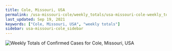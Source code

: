 ```yaml
---
title: Cole, Missouri, USA
permalink: /usa-missouri-cole/weekly_totals/usa-missouri-cole-weekly_totals.html
last_updated: Sep 19, 2021
keywords: ["Cole, Missouri, USA", "weekly totals"]
sidebar: usa-missouri-cole_sidebar
---
```


![Weekly Totals of Confirmed Cases for Cole, Missouri, USA](/covid_tracker/images/graphs/usa-missouri-cole-weekly_totals_graph.png)
